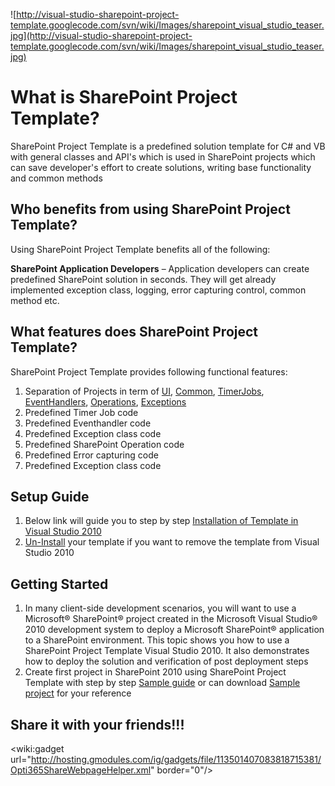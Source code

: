 ![http://visual-studio-sharepoint-project-template.googlecode.com/svn/wiki/Images/sharepoint_visual_studio_teaser.jpg](http://visual-studio-sharepoint-project-template.googlecode.com/svn/wiki/Images/sharepoint_visual_studio_teaser.jpg)

# What is SharePoint Project Template? #
SharePoint Project Template is a predefined solution template for C# and VB with general classes and API's which is used in SharePoint projects which can save developer's effort to create solutions, writing base functionality and common methods

## Who benefits from using SharePoint Project Template? ##
Using SharePoint Project Template benefits all of the following:

**SharePoint Application Developers** – Application developers can create predefined SharePoint solution in seconds. They will get already implemented exception class, logging, error capturing control, common method etc.


## What features does SharePoint Project Template? ##
SharePoint Project Template provides following functional features:
  1. Separation of Projects in term of [UI](http://code.google.com/p/visual-studio-sharepoint-project-template/wiki/UI), [Common](http://code.google.com/p/visual-studio-sharepoint-project-template/wiki/Common), [TimerJobs](http://code.google.com/p/visual-studio-sharepoint-project-template/wiki/TimerJobs), [EventHandlers](http://code.google.com/p/visual-studio-sharepoint-project-template/wiki/EventHandler), [Operations](http://code.google.com/p/visual-studio-sharepoint-project-template/wiki/Operations), [Exceptions](http://code.google.com/p/visual-studio-sharepoint-project-template/wiki/Exception)
  1. Predefined Timer Job code
  1. Predefined Eventhandler code
  1. Predefined Exception class code
  1. Predefined SharePoint Operation code
  1. Predefined Error capturing code
  1. Predefined Exception class code

## Setup Guide ##
  1. Below link will guide you to step by step [Installation of Template in Visual Studio 2010](http://code.google.com/p/visual-studio-sharepoint-project-template/wiki/Installation)
  1. [Un-Install](http://code.google.com/p/visual-studio-sharepoint-project-template/wiki/DeleteTemplate) your template if you want to remove the template from Visual Studio 2010


## Getting Started ##
  1. In many client-side development scenarios, you will want to use a Microsoft® SharePoint® project created in the Microsoft Visual Studio® 2010 development system to deploy a Microsoft SharePoint® application to a SharePoint environment. This topic shows you how to use a SharePoint Project Template Visual Studio 2010. It also demonstrates how to deploy the solution and verification of post deployment steps
  1. Create first project in SharePoint 2010 using SharePoint Project Template with step by step [Sample guide](http://code.google.com/p/visual-studio-sharepoint-project-template/wiki/Sample) or can download [Sample project](http://code.google.com/p/visual-studio-sharepoint-project-template/downloads/detail?name=Sample%20Project%20C%23%201.0.zip) for your reference

## Share it with your friends!!! ##
&lt;wiki:gadget url="http://hosting.gmodules.com/ig/gadgets/file/113501407083818715381/Opti365ShareWebpageHelper.xml" border="0"/&gt;
